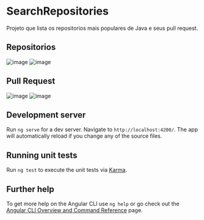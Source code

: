 # SearchRepositories

Projeto que lista os repositorios mais populares de Java e seus pull request.
## Repositorios
![image](https://user-images.githubusercontent.com/53790644/169191245-998295a9-cd5d-410c-a205-8fa391b90bbe.png)
![image](https://user-images.githubusercontent.com/53790644/169191324-86d1d906-1408-498f-aca0-a59e9963069e.png)

## Pull Request
![image](https://user-images.githubusercontent.com/53790644/169191546-cef5324b-622b-453b-bebd-7a2304b2cf98.png)
![image](https://user-images.githubusercontent.com/53790644/169191617-bb141769-9ab1-4b38-aefd-a0466b1ef54d.png)



## Development server

Run `ng serve` for a dev server. Navigate to `http://localhost:4200/`. The app will automatically reload if you change any of the source files.

## Running unit tests

Run `ng test` to execute the unit tests via [Karma](https://karma-runner.github.io).

## Further help

To get more help on the Angular CLI use `ng help` or go check out the [Angular CLI Overview and Command Reference](https://angular.io/cli) page.
